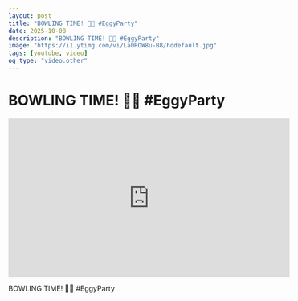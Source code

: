 ```yaml
---
layout: post
title: "BOWLING TIME! 🎳💥 #EggyParty"
date: 2025-10-08
description: "BOWLING TIME! 🎳💥 #EggyParty"
image: "https://i1.ytimg.com/vi/La0ROW8u-B8/hqdefault.jpg"
tags: [youtube, video]
og_type: "video.other"
---
```


<script type="application/ld+json">
{
  "@context": "http://schema.org",
  "@type": "VideoObject",
  "name": "BOWLING TIME! \ud83c\udfb3\ud83d\udca5 #EggyParty",
  "description": "BOWLING TIME! \ud83c\udfb3\ud83d\udca5 #EggyParty",
  "thumbnailUrl": "https://i1.ytimg.com/vi/La0ROW8u-B8/hqdefault.jpg",
  "uploadDate": "2025-10-08T01:32:04",
  "embedUrl": "https://www.youtube.com/embed/La0ROW8u-B8",
  "publisher": {
    "@type": "Person",
    "name": "Celo Zaga"
  },
  "mainEntityOfPage": {
    "@type": "WebPage",
    "@id": "https://celozaga.github.io/2025/10/08/bowling-time!-\ud83c\udfb3\ud83d\udca5-#eggyparty-La0ROW8u-B8.html"
  },
  "duration": "PT0M0S"
}
</script>

<script type="application/ld+json">
{
  "@context": "http://schema.org",
  "@type": "BlogPosting",
  "headline": "BOWLING TIME! \ud83c\udfb3\ud83d\udca5 #EggyParty",
  "image": "https://i1.ytimg.com/vi/La0ROW8u-B8/hqdefault.jpg",
  "publisher": {
    "@type": "Person",
    "name": "Celo Zaga"
  },
  "url": "https://celozaga.github.io/2025/10/08/bowling-time!-\ud83c\udfb3\ud83d\udca5-#eggyparty-La0ROW8u-B8.html",
  "datePublished": "2025-10-08T01:32:04",
  "dateCreated": "2025-10-08T01:32:04",
  "dateModified": "2025-10-08T01:32:04",
  "description": "BOWLING TIME! \ud83c\udfb3\ud83d\udca5 #EggyParty",
  "author": {
    "@type": "Person",
    "name": "Celo Zaga"
  },
  "mainEntityOfPage": {
    "@type": "WebPage",
    "@id": "https://celozaga.github.io/2025/10/08/bowling-time!-\ud83c\udfb3\ud83d\udca5-#eggyparty-La0ROW8u-B8.html"
  }
}
</script>

<h1 class="youtube-post-title">BOWLING TIME! 🎳💥 #EggyParty</h1>

<iframe width="560" height="315" src="https://www.youtube.com/embed/La0ROW8u-B8" class="youtube-post-embed" frameborder="0" allowfullscreen></iframe>

<p class="youtube-post-description">BOWLING TIME! 🎳💥 #EggyParty</p>
